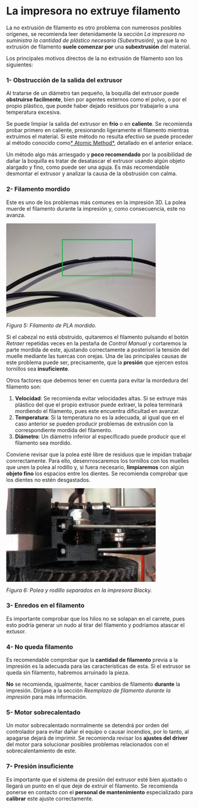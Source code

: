 # La impresora no extruye filamento

La no extrusión de filamento es otro problema con numerosos posibles orígenes, se recomienda leer detenidamente la sección *La impresora no suministra la cantidad de plástico necesaria (Subextrusión)*, ya que la no extrusión de filamento **suele comenzar por** una **subextrusión** del material.

Los principales motivos directos de la no extrusión de filamento son los siguientes:


### 1- Obstrucción de la salida del extrusor

Al tratarse de un diámetro tan pequeño, la boquilla del extrusor puede **obstruirse facilmente**, bien por agentes externos como el polvo, o por el propio plástico, que puede haber dejado residuos por trabajarlo a una temperatura excesiva.

Se puede limpiar la salida del extrusor en **frío** o en **caliente**. Se recomienda probar primero en caliente, presionando ligeramente el filamento mientras extruimos el material. Si este método no resulta efectivo se puede proceder al método conocido como[* Atomic Method*](http://wiki.ikaslab.org/index.php/Mantenimiento#Desatascar_Hot-end:_Atomic_method), detallado en el anterior enlace.

Un método algo más arriesgado y **poco recomendado** por la posibilidad de dañar la boquilla es tratar de desatascar el extrusor usando algún objeto alargado y fino, como puede ser una aguja. Es más recomendable desmontar el extrusor y analizar la causa de la obstrusión con calma.

### 2- Filamento mordido

Este es uno de los problemas más comunes en la impresión 3D. La polea muerde el filamento durante la impresión y, como consecuencia, este no avanza.

<img src="fm.JPG" alt="fm" height="250" width="400" align="middle">

*Figura 5: Filamento de PLA mordido.*

Si el cabezal no está obstruido, quitaremos el filamento pulsando el botón *Retraer* repetidas veces en la pestaña de *Control Manual* y cortaremos la parte mordida de este, ajustando correctamente a posteriori la tensión del muelle mediante las tuercas con orejas. Una de las principales causas de este problema puede ser, precisamente, que la **presión** que ejercen estos tornillos sea **insuficiente**.

Otros factores que debemos tener en cuenta para evitar la mordedura del filamento son:

1. **Velocidad**: Se recomienda evitar velocidades altas. Si se extruye más plástico del que el propio extrusor puede extraer, la polea terminará mordiendo el filamento, pues este encuentra dificultad en avanzar.
2. **Temperatura**: Si la temperatura no es la adecuada, al igual que en el caso anterior se pueden producir problemas de extrusión con la correspondiente mordida del filamento.
3. **Diámetro**: Un diámetro inferior al especificado puede producir que el filamento sea mordido.

Conviene revisar que la polea esté libre de residuos que le impidan trabajar conrrectamente. Para ello, desenrroscaremos los tornillos con los muelles que unen la polea al rodillo y, si fuera necesario, **limpiaremos** con algún **objeto fino** los espacios entre los dientes. Se recomienda comprobar que los dientes no estén desgastados.

<img src="polea.JPG" alt="polea" height="250" width="400" align="middle">

*Figura 6: Polea y rodillo separados en la impresora Blacky.*


### 3- Enredos en el filamento

Es importante comprobar que los hilos no se solapan en el carrete, pues esto podría generar un nudo al tirar del filamento y podríamos atascar el extusor.

### 4- No queda filamento

Es recomendable comprobar que la **cantidad de filamento** previa a la impresión es la adecuada para las características de esta. Si el extrusor se queda sin filamento, habremos arruinado la pieza.

**No** se recomienda, igualmente, hacer cambios de filamento **durante** la impresión. Diríjase a la sección *Reemplazo de filamento durante la impresión* para más información.

### 5- Motor sobrecalentado

Un motor sobrecalentado normalmente se detendrá por orden del controlador para evitar dañar el equipo o causar incendios, por lo tanto, al apagarse dejará de imprimir. Se recomienda revisar los **ajustes del driver** del motor para solucionar posibles problemas relacionados con el sobrecalentamiento de este.

### 7- Presión insuficiente

Es importante que el sistema de presión del extrusor esté bien ajustado o llegará un punto en el que deje de extruir el filamento. Se recomienda ponerse en contacto con el **personal de mantenimiento** especializado para **calibrar** este ajuste correctamente.